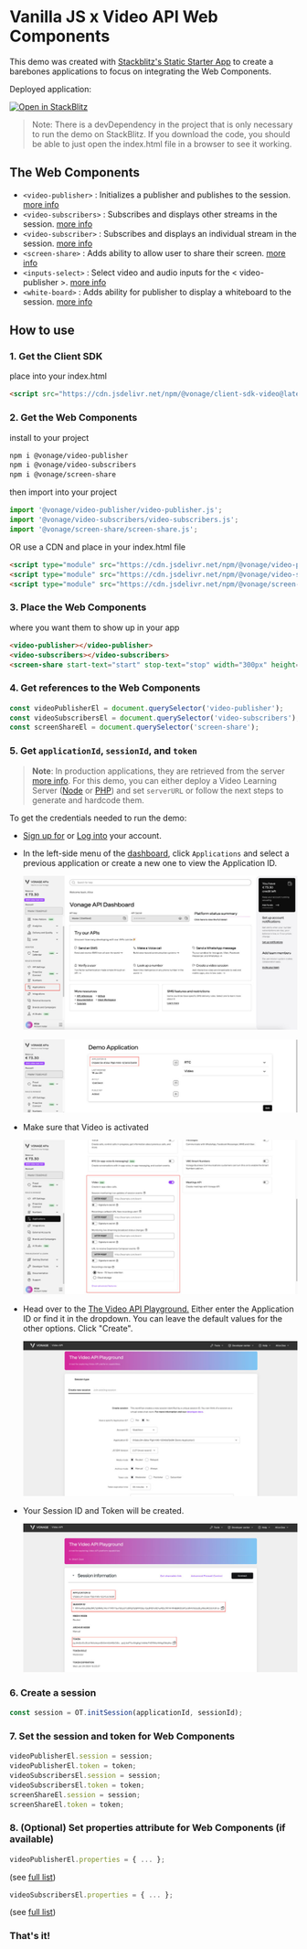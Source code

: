 # Vanilla JS x Video API Web Components

This demo was created with [Stackblitz's Static Starter App](https://stackblitz.com/fork/web-platform) to create a barebones applications to focus on integrating the Web Components.

Deployed application:

[![Open in StackBlitz](https://developer.stackblitz.com/img/open_in_stackblitz.svg)](https://stackblitz.com/fork/github/Vonage-Community/web_components-video_api-javascript/tree/main/examples/vanillajs)

> Note: There is a devDependency in the project that is only necessary to run the demo on StackBlitz. If you download the code, you should be able to just open the index.html file in a browser to see it working.

## The Web Components

- `<video-publisher>` : Initializes a publisher and publishes to the session. [more info](https://github.com/Vonage-Community/web_components-video_api-javascript/tree/main/video-publisher)
- `<video-subscribers>` : Subscribes and displays other streams in the session. [more info](https://github.com/Vonage-Community/web_components-video_api-javascript/tree/main/video-subscribers)
- `<video-subscriber>` : Subscribes and displays an individual stream in the session. [more info](https://github.com/Vonage-Community/web_components-video_api-javascript/tree/main/video-subscriber)
- `<screen-share>` : Adds ability to allow user to share their screen. [more info](https://github.com/Vonage-Community/web_components-video_api-javascript/tree/main/screen-share)
- `<inputs-select>` : Select video and audio inputs for the < video-publisher >. [more info](https://github.com/Vonage-Community/web_components-video_api-javascript/tree/main/inputs-select)
- `<white-board>` : Adds ability for publisher to display a whiteboard to the session. [more info](https://github.com/Vonage-Community/web_components-video_api-javascript/tree/main/white-board)

## How to use

### 1. Get the Client SDK
place into your index.html
```html
<script src="https://cdn.jsdelivr.net/npm/@vonage/client-sdk-video@latest/dist/js/opentok.min.js"></script>
```

### 2. Get the Web Components

install to your project
```bash
npm i @vonage/video-publisher
npm i @vonage/video-subscribers
npm i @vonage/screen-share
```
then import into your project
```js
import '@vonage/video-publisher/video-publisher.js';
import '@vonage/video-subscribers/video-subscribers.js';
import '@vonage/screen-share/screen-share.js';
```

OR use a CDN and place in your index.html file
```html
<script type="module" src="https://cdn.jsdelivr.net/npm/@vonage/video-publisher@latest/video-publisher.js/+esm"></script>
<script type="module" src="https://cdn.jsdelivr.net/npm/@vonage/video-subscribers@latest/video-subscribers.js/+esm"></script>
<script type="module" src="https://cdn.jsdelivr.net/npm/@vonage/screen-share@latest/screen-share.js/+esm"></script>
```

### 3. Place the Web Components
where you want them to show up in your app
```html
<video-publisher></video-publisher>
<video-subscribers></video-subscribers>
<screen-share start-text="start" stop-text="stop" width="300px" height="240px"></screen-share>
```

### 4. Get references to the Web Components
```js
const videoPublisherEl = document.querySelector('video-publisher');
const videoSubscribersEl = document.querySelector('video-subscribers');
const screenShareEl = document.querySelector('screen-share');
```

### 5. Get `applicationId`, `sessionId`, and `token`
>**Note**: In production applications, they are retrieved from the server [more info](https://developer.vonage.com/en/video/server-sdks/overview). For this demo, you can either deploy a Video Learning Server ([Node](https://github.com/Vonage-Community/sample-video-node-learning_server) or [PHP](https://github.com/Vonage-Community/sample-video-php-learning_server)) and set `serverURL` or follow the next steps to generate and hardcode them.

To get the credentials needed to run the demo:
- [Sign up for](https://ui.idp.vonage.com/ui/auth/registration) or [Log into](https://ui.idp.vonage.com/ui/auth/login) your account.
- In the left-side menu of the [dashboard](https://developer.vonage.com/), click `Applications` and select a previous application or create a new one to view the Application ID.

    ![Screenshot of dashboard with Applications highlighted](https://github.com/Vonage-Community/web_components-video_api-javascript/raw/main/examples/vanillajs/vonage-dashboard-screenshot.jpg)

    ![Screenshot of dashboard with Application ID highlighted](https://github.com/Vonage-Community/web_components-video_api-javascript/raw/main/examples/vanillajs/vonage-application-screenshot.jpg)

- Make sure that Video is activated

    ![Screenshot of dashboard with Video section highlighted](https://github.com/Vonage-Community/web_components-video_api-javascript/raw/main/examples/vanillajs/vonage-video-details-screenshot.jpg)

- Head over to the [The Video API Playground.](https://tools.vonage.com/video/playground) Either enter the Application ID or find it in the dropdown. You can leave the default values for the other options. Click "Create".

    ![Screenshot of The Video API Playground tool](https://github.com/Vonage-Community/web_components-video_api-javascript/raw/main/examples/vanillajs/vonage-video-api-playground-screenshot.jpg)

- Your Session ID and Token will be created.

    ![Screenshot of The Video API Playground tool generated details with the Application ID, Session ID, and Token highlighted in red boxes](https://github.com/Vonage-Community/web_components-video_api-javascript/raw/main/examples/vanillajs/vonage-video-api-playground-session-id-token-screenshot.jpg)

### 6. Create a session
```js
const session = OT.initSession(applicationId, sessionId);
```

### 7. Set the session and token for Web Components
```js
videoPublisherEl.session = session;
videoPublisherEl.token = token;
videoSubscribersEl.session = session;
videoSubscribersEl.token = token;
screenShareEl.session = session;
screenShareEl.token = token;
```

### 8. (Optional) Set properties attribute for Web Components (if available)
```js
videoPublisherEl.properties = { ... };
```
(see [full list](https://vonage.github.io/conversation-docs/video-js-reference/latest/OT.html#initPublisher))
```js
videoSubscribersEl.properties = { ... };
```
(see [full list](https://vonage.github.io/conversation-docs/video-js-reference/latest/Session.html#subscribe))

### That's it!
